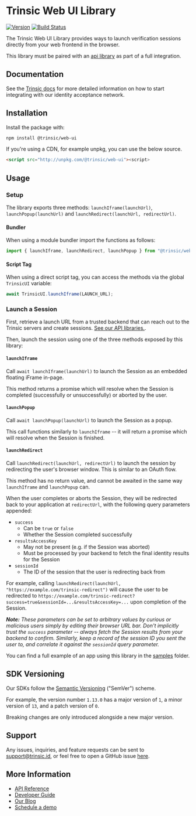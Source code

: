 # Trinsic Web UI Library

[![Version](https://img.shields.io/npm/v/@trinsic/web-ui.svg)](https://www.npmjs.org/package/@trinsic/web-ui)
[![Build Status](https://github.com/trinsic-id/sdk/actions/workflows/ui-web-release.yml/badge.svg)](https://github.com/trinsic-id/sdk/actions?query=branch%main)

The Trinsic Web UI Library provides ways to launch verification sessions directly from your web frontend in the browser.

This library must be paired with an [api library](https://github.com/trinsic-id/sdk#api-libraries) as part of a full integration.

## Documentation

See the [Trinsic docs](https://docs.trinsic.id/docs/) for more detailed information on how to start integrating with our identity acceptance network.

## Installation

Install the package with:

```sh
npm install @trinsic/web-ui
```

If you're using a CDN, for example unpkg, you can use the below source.

```html
<script src="http://unpkg.com/@trinsic/web-ui"><script>
```
## Usage
### Setup
The library exports three methods: `launchIframe(launchUrl)`, `launchPopup(launchUrl)` and `launchRedirect(launchUrl, redirectUrl)`.

#### Bundler
When using a module bundler import the functions as follows:

```js
import { launchIframe, launchRedirect, launchPopup } from "@trinsic/web-ui";
```


#### Script Tag
When using a direct script tag, you can access the methods via the global `TrinsicUI` variable:

```js
await TrinsicUI.launchIframe(LAUNCH_URL);
```

### Launch a Session
First, retrieve a launch URL from a trusted backend that can reach out to the Trinsic servers and create sessions. [See our API libraries.](https://github.com/trinsic-id/sdk#api-libraries).

Then, launch the session using one of the three methods exposed by this library:

#### `launchIframe`

Call `await launchIframe(launchUrl)` to launch the Session as an embedded floating iFrame in-page.

This method returns a promise which will resolve when the Session is completed (successfully or unsuccessfully) or aborted by the user.

#### `launchPopup`

Call `await launchPopup(launchUrl)` to launch the Session as a popup.

This call functions similarly to `launchIframe` -- it will return a promise which will resolve when the Session is finished.

#### `launchRedirect`

Call `launchRedirect(launchUrl, redirectUrl)` to launch the session by redirecting the user's browser window. This is similar to an OAuth flow.

This method has no return value, and cannot be awaited in the same way `launchIframe` and `launchPopup` can.

When the user completes or aborts the Session, they will be redirected back to your application at `redirectUrl`, with the following query parameters appended:

- `success`
  - Can be `true` or `false`
  - Whether the Session completed successfully
- `resultsAccessKey`
  - May not be present (e.g. if the Session was aborted)
  - Must be processed by your backend to fetch the final identity results for the Session
- `sessionId`
  - The ID of the session that the user is redirecting back from


For example, calling `launchRedirect(launchUrl, "https://example.com/trinsic-redirect")` will cause the user to be redirected to `https://example.com/trinsic-redirect?success=true&sessionId=...&resultsAccessKey=...` upon completion of the Session.

***Note:** These parameters can be set to arbitrary values by curious or malicious users simply by editing their browser URL bar. Don't implicitly trust the `success` parameter -- always fetch the Session results from your backend to confirm. Similarly, keep a record of the session ID you sent the user to, and correlate it against the `sessionId` query parameter.*


You can find a full example of an app using this library in the [samples](https://github.com/trinsic-id/sdk/tree/main/ui-web/samples) folder.

## SDK Versioning

Our SDKs follow the [Semantic Versioning](https://semver.org) ("SemVer") scheme.

For example, the version number `1.13.0` has a major version of `1`, a minor version of `13`, and a patch version of `0`.

Breaking changes are only introduced alongside a new major version.

## Support

Any issues, inquiries, and feature requests can be sent to [support@trinsic.id](mailto:support@trinsic.id), or feel free to open a GitHub issue [here](https://github.com/trinsic-id/sdk/issues).

## More Information

- [API Reference](https://docs.trinsic.id/reference)
- [Developer Guide](https://docs.trinsic.id/docs/developer-tools)
- [Our Blog](https://trinsic.id/blog/)
- [Schedule a demo](https://trinsic.id/contact/)
